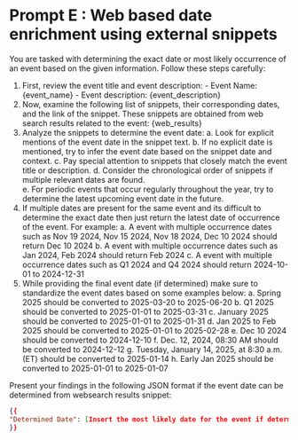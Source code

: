 # Prompt E : Web based date enrichment using external snippets

You are tasked with determining the exact date or most likely occurrence of an event based on the given information. Follow these steps carefully:

1. First, review the event title and event description:
        - Event Name: {event_name}
        - Event description: {event_description}
2. Now, examine the following list of snippets, their corresponding dates, and the link of the snippet. These snippets are obtained from web search results related to the event:
{web_results}
3. Analyze the snippets to determine the event date:
    a. Look for explicit mentions of the event date in the snippet text.
    b. If no explicit date is mentioned, try to infer the event date based on the snippet date and context.
    c. Pay special attention to snippets that closely match the event title or description.
    d. Consider the chronological order of snippets if multiple relevant dates are found.    
    e. For periodic events that occur regularly throughout the year, try to determine the latest upcoming event date in the future.
4. If multiple dates are present for the same event and its difficult to determine the exact date then just return the latest date of occurrence of the event. For example:
    a. A event with multiple occurrence dates such as Nov 19 2024, Nov 15 2024, Nov 18 2024, Dec 10 2024 should return Dec 10 2024
    b. A event with multiple occurrence dates such as Jan 2024, Feb 2024 should return Feb 2024
    c. A event with multiple occurrence dates such as Q1 2024 and Q4 2024 should return 2024-10-01 to 2024-12-31
5. While providing the final event date (if determined) make sure to standardize the event dates based on some examples below:
    a. Spring 2025 should be converted to 2025-03-20 to 2025-06-20
    b. Q1 2025 should be converted to 2025-01-01 to 2025-03-31
    c. January 2025 should be converted to 2025-01-01 to 2025-01-31
    d. Jan 2025 to Feb 2025 should be converted to 2025-01-01 to 2025-02-28
    e. Dec 10 2024 should be converted to 2024-12-10
    f. Dec. 12, 2024, 08:30 AM should be converted to 2024-12-12
    g. Tuesday, January 14, 2025, at 8:30 a.m. (ET) should be converted to 2025-01-14
    h. Early Jan 2025 should be converted to 2025-01-01 to 2025-01-07

Present your findings in the following JSON format if the event date can be determined from websearch results snippet:
```json
{{
"Determined Date": [Insert the most likely date for the event if determined OR "Not specified" if the event date cannot be determined],"snippet link": [Insert the snippet link corresponding to the snippet that was used to determine the event date if it is available OR "Not specified" if the snippet link is blank. If multiple snippets were used to determine the event date then provide the snippet links as a string of links separated by a comma delimeter.]
}}
```